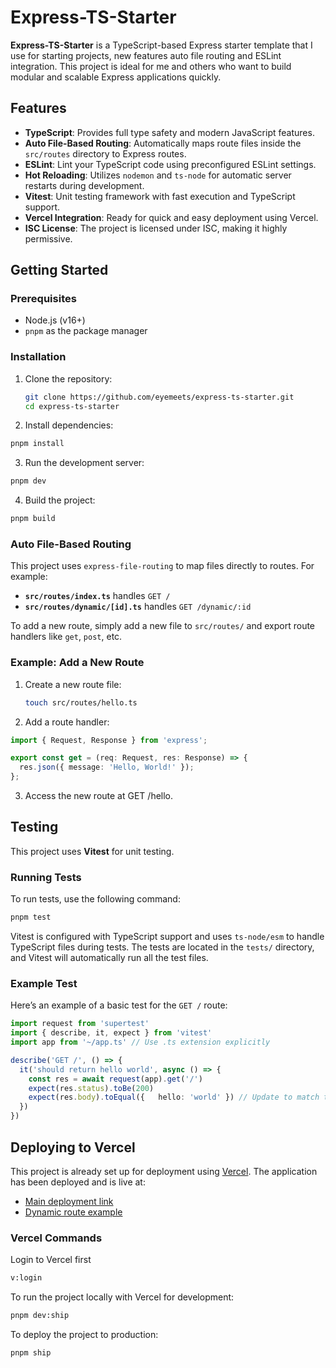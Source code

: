 # Express-TS-Starter

**Express-TS-Starter** is a TypeScript-based Express starter template that I use for starting projects, new features auto file routing and ESLint integration. This project is ideal for me and others who want to build modular and scalable Express applications quickly.

## Features
- **TypeScript**: Provides full type safety and modern JavaScript features.
- **Auto File-Based Routing**: Automatically maps route files inside the `src/routes` directory to Express routes.
- **ESLint**: Lint your TypeScript code using preconfigured ESLint settings.
- **Hot Reloading**: Utilizes `nodemon` and `ts-node` for automatic server restarts during development.
- **Vitest**: Unit testing framework with fast execution and TypeScript support.
- **Vercel Integration**: Ready for quick and easy deployment using Vercel.
- **ISC License**: The project is licensed under ISC, making it highly permissive.

## Getting Started

### Prerequisites

- Node.js (v16+)
- `pnpm` as the package manager

### Installation

1. Clone the repository:

   ```bash
   git clone https://github.com/eyemeets/express-ts-starter.git
   cd express-ts-starter
   ```

2. Install dependencies:
  ```bash
  pnpm install
  ```

3. Run the development server:
  ```bash
  pnpm dev
  ```

4. Build the project:
  ```bash
  pnpm build
  ```

### Auto File-Based Routing

This project uses `express-file-routing` to map files directly to routes. For example:

- **`src/routes/index.ts`** handles `GET /`
- **`src/routes/dynamic/[id].ts`** handles `GET /dynamic/:id`

To add a new route, simply add a new file to `src/routes/` and export route handlers like `get`, `post`, etc.

### Example: Add a New Route

1. Create a new route file:

   ```bash
   touch src/routes/hello.ts
   ````

2. Add a route handler:

  ```ts
  import { Request, Response } from 'express';

  export const get = (req: Request, res: Response) => {
    res.json({ message: 'Hello, World!' });
  };
  ```

3. Access the new route at GET /hello.

## Testing

This project uses **Vitest** for unit testing.

### Running Tests

To run tests, use the following command:

  ```bash
  pnpm test
  ```

Vitest is configured with TypeScript support and uses `ts-node/esm` to handle TypeScript files during tests. The tests are located in the `tests/` directory, and Vitest will automatically run all the test files.

### Example Test
Here’s an example of a basic test for the `GET /` route:

  ```ts
  import request from 'supertest'
  import { describe, it, expect } from 'vitest'
  import app from '~/app.ts' // Use .ts extension explicitly

  describe('GET /', () => {
    it('should return hello world', async () => {
      const res = await request(app).get('/')
      expect(res.status).toBe(200)
      expect(res.body).toEqual({   hello: 'world' }) // Update to match the actual response
    })
  })
  ```

## Deploying to Vercel

This project is already set up for deployment using [Vercel](https://vercel.com). The application has been deployed and is live at:

- [Main deployment link](https://express-ts-starter-ofgdyc0zf-daniel-hendricks-projects.vercel.app/)
- [Dynamic route example](https://express-ts-starter-ofgdyc0zf-daniel-hendricks-projects.vercel.app/dynamic/insert-any-id)

### Vercel Commands

Login to Vercel first
  ```bash
  v:login
  ```

To run the project locally with Vercel for development:

  ```bash
  pnpm dev:ship
  ```

To deploy the project to production:
```bash
pnpm ship
```
